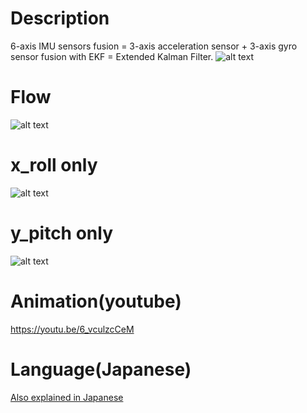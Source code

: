 # Description
6-axis IMU sensors fusion = 3-axis acceleration sensor + 3-axis gyro sensor fusion with EKF = Extended Kalman Filter.
![alt text](https://github.com/soarbear/imu_ekf/blob/master/kalman_filter_principle.jpg)

# Flow
![alt text](https://github.com/soarbear/imu_ekf/blob/master/Extended_Kalman_Filter_Flowchart_2.jpg)

# x_roll only
![alt text](https://github.com/soarbear/imu_ekf/blob/master/imu_by_ekf_x_roll.gif)

# y_pitch only
![alt text](https://github.com/soarbear/imu_ekf/blob/master/imu_by_ekf_y_pitch.gif)

# Animation(youtube)
https://youtu.be/6_vculzcCeM

# Language(Japanese)
<a href="https://memo.soarcloud.com/6%e8%bb%b8imu%ef%bd%9e%e6%8b%a1%e5%bc%b5%e3%82%ab%e3%83%ab%e3%83%9e%e3%83%b3%e3%83%95%e3%82%a3%e3%83%ab%e3%82%bf/">Also explained in Japanese</a>
